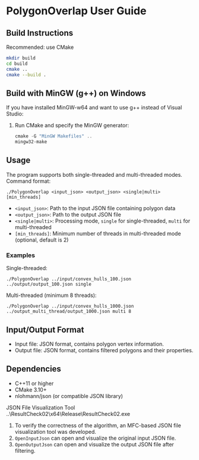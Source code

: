 # PolygonOverlap User Guide

## Build Instructions

Recommended: use CMake

```sh
mkdir build
cd build
cmake ..
cmake --build .
```

## Build with MinGW (g++) on Windows

If you have installed MinGW-w64 and want to use g++ instead of Visual Studio:

1. Run CMake and specify the MinGW generator:
   ```powershell
   cmake -G "MinGW Makefiles" ..
   mingw32-make
   ```

## Usage
The program supports both single-threaded and multi-threaded modes. Command format:

```
./PolygonOverlap <input_json> <output_json> <single|multi> [min_threads]
```

- `<input_json>`: Path to the input JSON file containing polygon data
- `<output_json>`: Path to the output JSON file
- `<single|multi>`: Processing mode, `single` for single-threaded, `multi` for multi-threaded
- `[min_threads]`: Minimum number of threads in multi-threaded mode (optional, default is 2)

### Examples

Single-threaded:
```
./PolygonOverlap ../input/convex_hulls_100.json ../output/output_100.json single
```

Multi-threaded (minimum 8 threads):
```
./PolygonOverlap ../input/convex_hulls_1000.json ../output_multi_thread/output_1000.json multi 8
```

## Input/Output Format

- Input file: JSON format, contains polygon vertex information.
- Output file: JSON format, contains filtered polygons and their properties.

## Dependencies

- C++11 or higher
- CMake 3.10+
- nlohmann/json (or compatible JSON library)


JSON File Visualization Tool
..\ResultCheck02\x64\Release\ResultCheck02.exe
1. To verify the correctness of the algorithm, an MFC-based JSON file visualization tool was developed.
2. `OpenInputJson` can open and visualize the original input JSON file.
3. `OpenOutputJson` can open and visualize the output JSON file after filtering.

